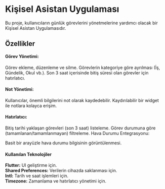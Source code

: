 # Kişisel Asistan Uygulaması
Bu proje, kullanıcıların günlük görevlerini yönetmelerine yardımcı olacak bir Kişisel Asistan Uygulamasıdır.

## Özellikler
#### Görev Yönetimi:

Görev ekleme, düzenleme ve silme.
Görevlerin kategoriye göre ayrılması (İş, Gündelik, Okul vb.).
Son 3 saat içerisinde bitiş süresi olan görevler için hatırlatıcı.
#### Not Yönetimi:

Kullanıcılar, önemli bilgilerini not olarak kaydedebilir.
Kaydırılabilir bir widget ile notlara kolayca erişim.
#### Hatırlatıcı:

Bitiş tarihi yaklaşan görevleri (son 3 saat) listeleme.
Görev durumuna göre (tamamlanan/tamamlanmayan) filtreleme.
Hava Durumu Entegrasyonu:

Basit bir arayüzle hava durumu bilgisinin görüntülenmesi.

#### Kullanılan Teknolojiler
<strong>Flutter:</strong> UI geliştirme için. <br>
<strong>Shared Preferences:</strong> Verilerin cihazda saklanması için. <br>
<strong>Intl:</strong> Tarih ve saat işlemleri için. <br>
<strong>Timezone:</strong> Zamanlama ve hatırlatıcı yönetimi için.
